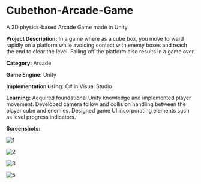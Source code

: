 # Cubethon-Arcade-Game

A 3D physics-based Arcade Game made in Unity

**Project Description:**
In a game where as a cube box, you move forward rapidly on a platform while avoiding contact with enemy boxes and reach the end to clear the level. Falling off the platform also results in a game over.

**Category:** Arcade

**Game Engine:** Unity

**Implementation using:** C# in Visual Studio

**Learning:**
Acquired foundational Unity knowledge and implemented player movement.
Developed camera follow and collision handling between the player cube and enemies.
Designed game UI incorporating elements such as level progress indicators.

**Screenshots:**

![1](https://github.com/Kamehamehaaaaaa/Cubethon-Arcade-Game/assets/31343707/31306df8-87b9-4918-8231-4046a46dc142)

![2](https://github.com/Kamehamehaaaaaa/Cubethon-Arcade-Game/assets/31343707/97e72653-b0bb-438c-9af0-e37923398169)

![3](https://github.com/Kamehamehaaaaaa/Cubethon-Arcade-Game/assets/31343707/6df8fec9-4cdc-412f-bd62-cb28ffb37df3)

![5](https://github.com/Kamehamehaaaaaa/Cubethon-Arcade-Game/assets/31343707/08541f1b-b241-49f1-b276-4b576e5d036f)
